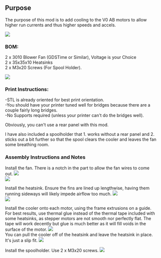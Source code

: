 ## Purpose

The purpose of this mod is to add cooling to the V0 AB motors to allow higher run currents and thus higher speeds and accels.

![](IMG/Both_Installed.jpg)

### BOM: <br>
2 x 3010 Blower Fan (GDSTime or Similar), Voltage is your Choice<br> 
2 x 35x35x10 Heatsinks<br>
2 x M3x20 Screws (For Spool Holder).<br>

![](IMG/BOM.jpg)

### Print Instructions:<br>
-STL is already oriented for best print orientation.<br>
-You should have your printer tuned well for bridges because there are a couple fairly long bridges.<br>
-No Supports required (unless your printer can't do the bridges well).<br>

Obviously, you can't use a rear panel with this mod. 

I have also included a spoolholder that 1. works without a rear panel and 2. sticks out a bit further so that the spool clears the cooler and leaves the fan some breathing room. 

### Assembly Instructions and Notes
Install the fan.  There is a notch in the part to allow the fan wires to come out.
![](IMG/Fan_Uninstalled.jpg)<br>
![](IMG/Fan_Installed.jpg)<br>

Install the heatsink.  Ensure the fins are lined up lengthwise, having them running sideways will likely impede airflow too much.
![](IMG/Heatsink_Uninstalled.jpg)<br>
![](IMG/Heatsink_Installed.jpg)<br>

Install the cooler onto each motor, using the frame extrusions on a guide.<br>
For best results, use thermal glue instead of the thermal tape included with some heatsinks, as stepper motors are not smooth nor perfectly flat.  The tape will work decently but glue is much better as it will fill voids in the surface of the motor.
![](IMG/Cooler_Installed.jpg)<br>
You can pull the cooler off of the heatsink and leave the heatsink in place.  It's just a slip fit.
![](IMG/Cooler_Uninstalled.jpg)<br>

Install the spoolholder.  Use 2 x M3x20 screws.
![](IMG/SpoolHolder_Installed.jpg)<br>


